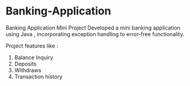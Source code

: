 # Banking-Application
Banking Application Mini Project Developed a mini banking application using Java , incorporating exception handling to error-free functionality.

Project features like :
1) Balance Inquiry
2) Deposits
3) Withdraws
4) Transaction history
